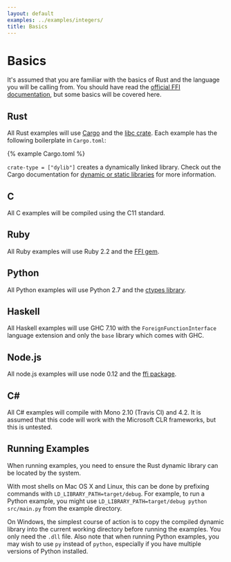 ```yaml
---
layout: default
examples: ../examples/integers/
title: Basics
---
```


# Basics

It's assumed that you are familiar with the basics of Rust and the
language you will be calling from. You should have read the
[official FFI documentation][official], but some basics will be
covered here.

## Rust

All Rust examples will use [Cargo] and the [libc crate][libc]. Each
example has the following boilerplate in `Cargo.toml`:

{% example Cargo.toml %}

`crate-type = ["dylib"]` creates a dynamically linked library.
Check out the Cargo documentation for
[dynamic or static libraries][dyn-stat] for more information.

## C

All C examples will be compiled using the C11 standard.

## Ruby

All Ruby examples will use Ruby 2.2 and the [FFI gem][gem].

## Python

All Python examples will use Python 2.7 and the [ctypes library][ctypes].

## Haskell

All Haskell examples will use GHC 7.10 with the `ForeignFunctionInterface`
language extension and only the `base` library which comes with GHC.

## Node.js

All node.js examples will use node 0.12 and the [ffi package][node-ffi].

## C\#

All C# examples will compile with Mono 2.10 (Travis CI) and 4.2. It is
assumed that this code will work with the Microsoft CLR frameworks,
but this is untested.

## Running Examples

When running examples, you need to ensure the Rust dynamic library
can be located by the system.

With most shells on Mac OS X and Linux, this can be done by prefixing
commands with `LD_LIBRARY_PATH=target/debug`.  For example, to run a
Python example, you might use
`LD_LIBRARY_PATH=target/debug python src/main.py` from the example
directory.

On Windows, the simplest course of action is to copy the compiled
dynamic library into the current working directory before running the
examples.  You only need the `.dll` file.  Also note that when
running Python examples, you may wish to use `py` instead of
`python`, especially if you have multiple versions of Python
installed.

[official]: https://doc.rust-lang.org/book/ffi.html
[Cargo]: https://crates.io/
[libc]: http://doc.rust-lang.org/libc/libc/index.html
[dyn-stat]: http://doc.crates.io/manifest.html#building-dynamic-or-static-libraries
[gem]: https://github.com/ffi/ffi
[ctypes]: https://docs.python.org/2/library/ctypes.html
[node-ffi]: https://www.npmjs.com/package/node-ffi
